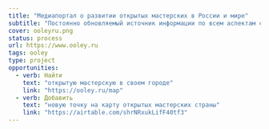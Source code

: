 ```yaml
---
title: "Медиапортал о развитии открытых мастерских в России и мире"
subtitle: "Постоянно обновляемый источник информации по всем аспектам свободного творчества в открытых мастерских."
cover: ooleyru.png
status: process
url: https://www.ooley.ru
tags: ooley
type: project
opportunities:
  - verb: Найти
    text: "открытую мастерскую в своем городе"
    link: "https://ooley.ru/map"
  - verb: Добавить
    text: "новую точку на карту открытых мастерских страны"
    link: "https://airtable.com/shrNRxukLifF40tf3"
---
```

